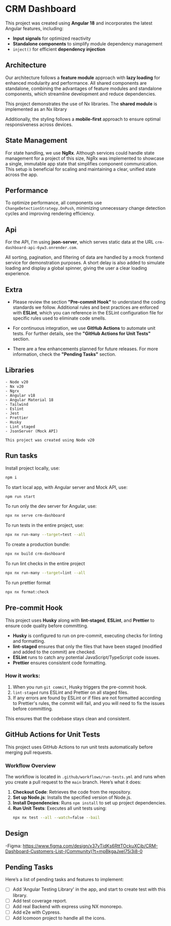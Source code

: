 # CRM Dashboard

This project was created using **Angular 18** and incorporates the latest Angular features, including:

- **Input signals** for optimized reactivity
- **Standalone components** to simplify module dependency management
- `inject()` for efficient **dependency injection**

## Architecture

Our architecture follows a **feature module** approach with **lazy loading** for enhanced modularity and performance. All shared components are standalone, combining the advantages of feature modules and standalone components, which streamline development and reduce dependencies.

This project demonstrates the use of Nx libraries. The **shared module** is implemented as an Nx library

Additionally, the styling follows a **mobile-first** approach to ensure optimal responsiveness across devices.

## State Management

For state handling, we use **NgRx**. Although services could handle state management for a project of this size, NgRx was implemented to showcase a single, immutable app state that simplifies component communication. This setup is beneficial for scaling and maintaining a clear, unified state across the app.

## Performance

To optimize performance, all components use `ChangeDetectionStrategy.OnPush`, minimizing unnecessary change detection cycles and improving rendering efficiency.

## Api

For the API, I'm using **json-server**, which serves static data at the URL `crm-dashboard-api-6yw3.onrender.com`.

All sorting, pagination, and filtering of data are handled by a mock frontend service for demonstration purposes. A short delay is also added to simulate loading and display a global spinner, giving the user a clear loading experience.

## Extra

- Please review the section **"Pre-commit Hook"** to understand the coding standards we follow. Additional rules and best practices are enforced with **ESLint**, which you can reference in the ESLint configuration file for specific rules used to eliminate code smells.

- For continuous integration, we use **GitHub Actions** to automate unit tests. For further details, see the **"GitHub Actions for Unit Tests"** section.

- There are a few enhancements planned for future releases. For more information, check the **"Pending Tasks"** section.

## Libraries

    - Node v20
    - Nx v20
    - Ngrx
    - Angular v18
    - Angular Material 18
    - Tailwind
    - Eslint
    - Jest
    - Prettier
    - Husky
    - Lint staged
    - JsonServer (Mock API)

    This project was created using Node v20

## Run tasks

Install project locally, use:

```sh
npm i
```

To start local app, with Angular server and Mock API, use:

```sh
npm run start
```

To run only the dev server for Angular, use:

```sh
npx nx serve crm-dashboard
```

To run tests in the entire project, use:

```sh
npx nx run-many --target=test --all
```

To create a production bundle:

```sh
npx nx build crm-dashboard
```

To run lint checks in the entire project

```sh
npx nx run-many --target=lint --all
```

To run prettier format

```sh
npx nx format:check
```

## Pre-commit Hook

This project uses **Husky** along with **lint-staged**, **ESLint**, and **Prettier** to ensure code quality before committing.

- **Husky** is configured to run on pre-commit, executing checks for linting and formatting.
- **lint-staged** ensures that only the files that have been staged (modified and added to the commit) are checked.
- **ESLint** runs to catch any potential JavaScript/TypeScript code issues.
- **Prettier** ensures consistent code formatting.

### How it works:

1. When you run `git commit`, Husky triggers the pre-commit hook.
2. `lint-staged` runs ESLint and Prettier on all staged files.
3. If any errors are found by ESLint or if files are not formatted according to Prettier's rules, the commit will fail, and you will need to fix the issues before committing.

This ensures that the codebase stays clean and consistent.

## GitHub Actions for Unit Tests

This project uses GitHub Actions to run unit tests automatically before merging pull requests.

### Workflow Overview

The workflow is located in `.github/workflows/run-tests.yml` and runs when you create a pull request to the `main` branch. Here’s what it does:

1. **Checkout Code**: Retrieves the code from the repository.
2. **Set up Node.js**: Installs the specified version of Node.js.
3. **Install Dependencies**: Runs `npm install` to set up project dependencies.
4. **Run Unit Tests**: Executes all unit tests using:
   ```bash
   npx nx test --all --watch=false --bail
   ```

## Design

-Figma: https://www.figma.com/design/x37vTidKs6RttTOckuXCib/CRM-Dashboard-Customers-List-(Community)?t=mpBkgaJxeI75i3i8-0

## Pending Tasks

Here’s a list of pending tasks and features to implement:

- [ ] Add 'Angular Testing Library' in the app, and start to create test with this library.
- [ ] Add test coverage report.
- [ ] Add real Backend with express using NX monorepo.
- [ ] Add e2e with Cypress.
- [ ] Add Icomoon project to handle all the icons.
